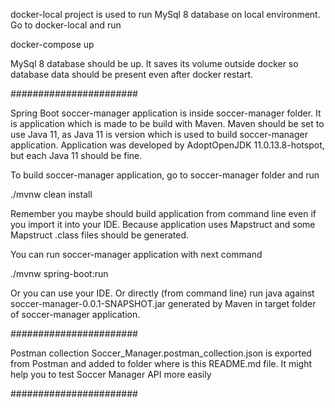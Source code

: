 docker-local project is used to run MySql 8 database on local environment. 
Go to docker-local and run

docker-compose up

MySql 8 database should be up.
It saves its volume outside docker so database data should be present even after docker restart. 

#######################

Spring Boot soccer-manager application is inside soccer-manager folder. 
It is application which is made to be build with Maven. 
Maven should be set to use Java 11, as Java 11 is version which is used to build soccer-manager application. 
Application was developed by AdoptOpenJDK 11.0.13.8-hotspot, but each Java 11 should be fine. 

To build soccer-manager application, go to soccer-manager folder and run

./mvnw clean install

Remember you maybe should build application from command line even if you import it into your IDE. 
Because application uses Mapstruct and some Mapstruct .class files should be generated. 

You can run soccer-manager application with next command

./mvnw spring-boot:run

Or you can use your IDE.
Or directly (from command line) run java against soccer-manager-0.0.1-SNAPSHOT.jar generated by Maven in target folder of soccer-manager application. 

#######################

Postman collection Soccer_Manager.postman_collection.json is exported from Postman and added to folder where is this README.md file. 
It might help you to test Soccer Manager API more easily

#######################
